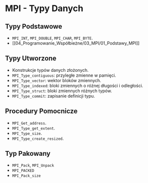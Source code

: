 # MPI - Typy Danych

## Typy Podstawowe
- `MPI_INT`, `MPI_DOUBLE`, `MPI_CHAR`, `MPI_BYTE`.
- [[04_Programowanie_Współbieżne/03_MPI/01_Podstawy_MPI]]

## Typy Utworzone
- Konstrukcje typów danych złożonych.
-  `MPI_Type_contiguous`: przyległe zmienne w pamięci.
-  `MPI_Type_vector`: wektor bloków zmiennych.
- `MPI_Type_indexed`: bloki zmiennych o różnej długości i odległości.
-  `MPI_Type_struct`: bloki zmiennych różnych typów.
-  `MPI_Type_commit`: zapisanie definicji typu.

## Procedury Pomocnicze
-   `MPI_Get_address`.
 -  `MPI_Type_get_extent`.
-  `MPI_Type_size`.
-   `MPI_Type_create_resized`.

## Typ Pakowany
-  `MPI_Pack`,  `MPI_Unpack`
- `MPI_PACKED`
- `MPI_Pack_size`

